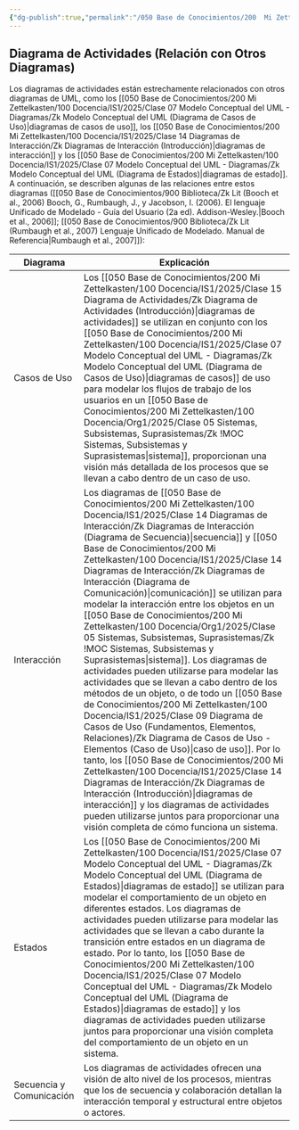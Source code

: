 ```yaml
---
{"dg-publish":true,"permalink":"/050 Base de Conocimientos/200  Mi Zettelkasten/100 Docencia/IS1/2025/Clase 15 Diagrama de Actividades/Zk Diagrama de Actividades (Relación con Otros Diagramas)/","tags":["digitalGarden"]}
---
```


## Diagrama de Actividades (Relación con Otros Diagramas)

Los diagramas de actividades están estrechamente relacionados con otros diagramas de UML, como los [[050 Base de Conocimientos/200  Mi Zettelkasten/100 Docencia/IS1/2025/Clase 07 Modelo Conceptual del UML - Diagramas/Zk Modelo Conceptual del UML (Diagrama de Casos de Uso)\|diagramas de casos de uso]], los [[050 Base de Conocimientos/200  Mi Zettelkasten/100 Docencia/IS1/2025/Clase 14 Diagramas de Interacción/Zk Diagramas de Interacción (Introducción)\|diagramas de interacción]] y los [[050 Base de Conocimientos/200  Mi Zettelkasten/100 Docencia/IS1/2025/Clase 07 Modelo Conceptual del UML - Diagramas/Zk Modelo Conceptual del UML (Diagrama de Estados)\|diagramas de estado]]. A continuación, se describen algunas de las relaciones entre estos diagramas ([[050 Base de Conocimientos/900 Biblioteca/Zk Lit (Booch et al., 2006) Booch, G., Rumbaugh, J., y Jacobson, I. (2006). El lenguaje Unificado de Modelado - Guía del Usuario (2a ed). Addison-Wesley.\|Booch et al., 2006]]; [[050 Base de Conocimientos/900 Biblioteca/Zk Lit (Rumbaugh et al., 2007) Lenguaje Unificado de Modelado. Manual de Referencia\|Rumbaugh et al., 2007]]):

| Diagrama                 | Explicación                                                                                                                                                                                                                                                                                                                                                                                                                                                                                                                                                                                                                                                                                                                                |
| ------------------------ | ------------------------------------------------------------------------------------------------------------------------------------------------------------------------------------------------------------------------------------------------------------------------------------------------------------------------------------------------------------------------------------------------------------------------------------------------------------------------------------------------------------------------------------------------------------------------------------------------------------------------------------------------------------------------------------------------------------------------------------------ |
| Casos de Uso             | Los [[050 Base de Conocimientos/200  Mi Zettelkasten/100 Docencia/IS1/2025/Clase 15 Diagrama de Actividades/Zk Diagrama de Actividades (Introducción)\|diagramas de actividades]] se utilizan en conjunto con los [[050 Base de Conocimientos/200  Mi Zettelkasten/100 Docencia/IS1/2025/Clase 07 Modelo Conceptual del UML - Diagramas/Zk Modelo Conceptual del UML (Diagrama de Casos de Uso)\|diagramas de casos]] de uso para modelar los flujos de trabajo de los usuarios en un [[050 Base de Conocimientos/200  Mi Zettelkasten/100 Docencia/Org1/2025/Clase 05 Sistemas, Subsistemas, Suprasistemas/Zk !MOC Sistemas, Subsistemas y Suprasistemas\|sistema]], proporcionan una visión más detallada de los procesos que se llevan a cabo dentro de un caso de uso.                                                                                                                                                                                                                                                                                                               |
| Interacción              | Los diagramas de [[050 Base de Conocimientos/200  Mi Zettelkasten/100 Docencia/IS1/2025/Clase 14 Diagramas de Interacción/Zk Diagramas de Interacción (Diagrama de Secuencia)\|secuencia]] y [[050 Base de Conocimientos/200  Mi Zettelkasten/100 Docencia/IS1/2025/Clase 14 Diagramas de Interacción/Zk Diagramas de Interacción (Diagrama de Comunicación)\|comunicación]] se utilizan para modelar la interacción entre los objetos en un [[050 Base de Conocimientos/200  Mi Zettelkasten/100 Docencia/Org1/2025/Clase 05 Sistemas, Subsistemas, Suprasistemas/Zk !MOC Sistemas, Subsistemas y Suprasistemas\|sistema]]. Los diagramas de actividades pueden utilizarse para modelar las actividades que se llevan a cabo dentro de los métodos de un objeto, o de todo un [[050 Base de Conocimientos/200  Mi Zettelkasten/100 Docencia/IS1/2025/Clase 09 Diagrama de Casos de Uso (Fundamentos, Elementos, Relaciones)/Zk Diagrama de Casos de Uso - Elementos (Caso de Uso)\|caso de uso]]. Por lo tanto, los [[050 Base de Conocimientos/200  Mi Zettelkasten/100 Docencia/IS1/2025/Clase 14 Diagramas de Interacción/Zk Diagramas de Interacción (Introducción)\|diagramas de interacción]] y los diagramas de actividades pueden utilizarse juntos para proporcionar una visión completa de cómo funciona un sistema. |
| Estados                  | Los [[050 Base de Conocimientos/200  Mi Zettelkasten/100 Docencia/IS1/2025/Clase 07 Modelo Conceptual del UML - Diagramas/Zk Modelo Conceptual del UML (Diagrama de Estados)\|diagramas de estado]] se utilizan para modelar el comportamiento de un objeto en diferentes estados. Los diagramas de actividades pueden utilizarse para modelar las actividades que se llevan a cabo durante la transición entre estados en un diagrama de estado. Por lo tanto, los [[050 Base de Conocimientos/200  Mi Zettelkasten/100 Docencia/IS1/2025/Clase 07 Modelo Conceptual del UML - Diagramas/Zk Modelo Conceptual del UML (Diagrama de Estados)\|diagramas de estado]] y los diagramas de actividades pueden utilizarse juntos para proporcionar una visión completa del comportamiento de un objeto en un sistema.                                                                                                                                                                   |
| Secuencia y Comunicación | Los diagramas de actividades ofrecen una visión de alto nivel de los procesos, mientras que los de secuencia y colaboración detallan la interacción temporal y estructural entre objetos o actores.                                                                                                                                                                                                                                                                                                                                                                                                                                                                                                                                        |
